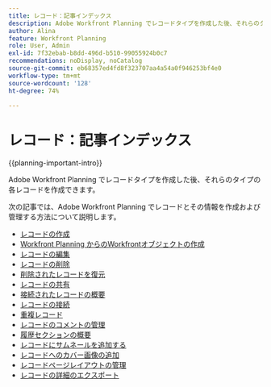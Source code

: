 ```yaml
---
title: レコード：記事インデックス
description: Adobe Workfront Planning でレコードタイプを作成した後、それらのタイプの各レコードを作成できます。次の記事では、Adobe Workfront Planning でレコードとその情報を作成および管理する方法について説明します。
author: Alina
feature: Workfront Planning
role: User, Admin
exl-id: 7f32ebab-b8dd-496d-b510-99055924b0c7
recommendations: noDisplay, noCatalog
source-git-commit: eb68357ed4fd8f323707aa4a54a0f946253bf4e0
workflow-type: tm+mt
source-wordcount: '128'
ht-degree: 74%

---
```



# レコード：記事インデックス

<!--<span class="preview">The highlighted information on this page refers to functionality not yet generally available. It is available only in the Preview environment for all customers. After the monthly releases to Production, the same features are also available in the Production environment for customers who enabled fast releases. </span>   

<span class="preview">For information about fast releases, see [Enable or disable fast releases for your organization](/help/quicksilver/administration-and-setup/set-up-workfront/configure-system-defaults/enable-fast-release-process.md). </span>-->

{{planning-important-intro}}

Adobe Workfront Planning でレコードタイプを作成した後、それらのタイプの各レコードを作成できます。

次の記事では、Adobe Workfront Planning でレコードとその情報を作成および管理する方法について説明します。

* [レコードの作成](/help/quicksilver/planning/records/create-records.md)
* [Workfront Planning からのWorkfrontオブジェクトの作成](/help/quicksilver/planning/records/create-workfront-objects-from-workfront-planning.md)
* [レコードの編集](/help/quicksilver/planning/records/edit-records.md)
* [レコードの削除](/help/quicksilver/planning/records/delete-records.md)
* [削除されたレコードを復元](/help/quicksilver/planning/records/restore-deleted-records.md)
* [レコードの共有](/help/quicksilver/planning/records/share-records.md)
* [接続されたレコードの概要](/help/quicksilver/planning/records/connected-records-overview.md)
* [レコードの接続](/help/quicksilver/planning/records/connect-records.md)
* [重複レコード](/help/quicksilver/planning/records/copy-or-duplicate-records.md)
* [レコードのコメントの管理](/help/quicksilver/planning/records/manage-record-comments.md)
* [履歴セクションの概要](/help/quicksilver/planning/records/history-section-overview.md)
* [レコードにサムネールを追加する](/help/quicksilver/planning/records/add-thumbnails-to-records.md)
* [レコードへのカバー画像の追加](/help/quicksilver/planning/records/add-a-cover-image-to-a-record.md)
* [レコードページレイアウトの管理](/help/quicksilver/planning/records/manage-the-record-page.md)
* [レコードの詳細のエクスポート](/help/quicksilver/planning/records/export-the-record-page.md)
